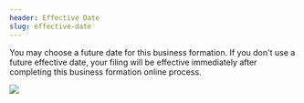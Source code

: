 ```yaml
---
header: Effective Date
slug: effective-date
---
```

You may choose a future date for this business formation. If you don't use a future effective date, your filing will be effective immediately after completing this business formation online process.

![](/public/effective-date.jpg)